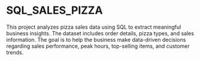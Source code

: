 # SQL_SALES_PIZZA
This project analyzes pizza sales data using SQL to extract meaningful business insights. The dataset includes order details, pizza types, and sales information. The goal is to help the business make data-driven decisions regarding sales performance, peak hours, top-selling items, and customer trends.
